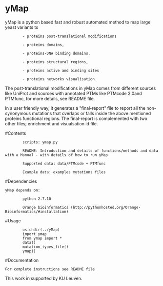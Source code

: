 # yMap

yMap is a python based fast and robust automated method to map large yeast variants to 
            
            - proteins post-translational modifications 
                            
            - proteins domains, 
                            
            - proteins-DNA binding domains, 
                        
            - proteins structural regions, 
                
            - proteins active and binding sites 
                
            - proteins networks visualisation. 


The post-translational modifications in yMap comes from different sources like UniProt and sources 
with annotated PTMs like PTMcode 2.0and PTMfunc, for more details, see README file.

In a user friendly way, it generates a "final-report" file to report all the non-synonymous 
mutations that overlaps or falls inside the above mentioned proteins functional regions.
The final-report is complemented with two other files; enrichment and visualsation id file. 


#Contents

            scripts: ymap.py

            README: Introduction and details of functions/methods and data with a Manual - with details of how to run yMap 

            Supported data: data/PTMcode + PTMfunc

            Example data: examples mutations files




#Dependencies 
   
    yMap depends on:
            
            python 2.7.10
            
            Orange bioinformatics (http://pythonhosted.org/Orange-Bioinformatics/#installation)
            
    


#Usage
    
            os.chdir(../yMap)
            import ymap
            from ymap import *
            data()
            mutation_types_file()
            ymap()
        
        
#Documentation     
    
    For complete instructions see README file

    

This work in supported by KU Leuven. 
